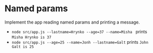 # Named params
Implement the app reading named params and printing a message.
- `node src/app.js --lastname=Hrynko --age=37 --name=Misha ` prints `Misha Hrynko is 37`
- `node src/app.js --age=25 --name=Jonh --lastname=Galt` prints `John Galt is 25`
